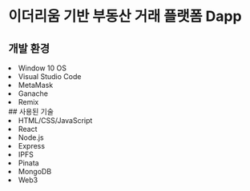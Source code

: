 # 이더리움 기반 부동산 거래 플랫폼 Dapp

## 개발 환경
<li>Window 10 OS</li>
<li>Visual Studio Code</li>
<li>MetaMask</li>
<li>Ganache</li>
<li>Remix</li>
## 사용된 기술
<li>HTML/CSS/JavaScript</li>
<li>React</li>
<li>Node.js</li>
<li>Express</li>
<li>IPFS</li>
<li>Pinata</li>
<li>MongoDB</li>
<li>Web3</li>
